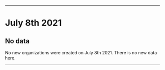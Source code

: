 
***

# July 8th 2021

## No data

No new organizations were created on July 8th 2021. There is no new data here.

***
